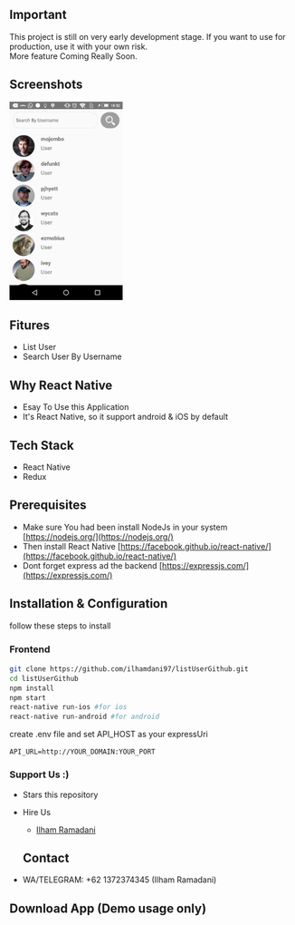

## Important 

This project is still on very early development stage. If you want to use for production, use it with your own risk.
<br>More feature Coming Really Soon.


## Screenshots

<p float="left">
  <img src="./src/image/image.jpeg" width="200" height="350" alt="Input Table"/>

  
</p>

## Fitures

- List User
- Search User By Username

## Why React Native

- Esay To Use this Application
- It's React Native, so it support android & iOS by default

## Tech Stack

- React Native 
- Redux

## Prerequisites

- Make sure You had been install NodeJs in your system [https://nodejs.org/](https://nodejs.org/)
- Then install React Native [https://facebook.github.io/react-native/](https://facebook.github.io/react-native/)
- Dont forget express ad the backend [https://expressjs.com/](https://expressjs.com/)

## Installation & Configuration

follow these steps to install

### Frontend

```bash
git clone https://github.com/ilhamdani97/listUserGithub.git
cd listUserGithub
npm install
npm start
react-native run-ios #for ios
react-native run-android #for android
```

create .env file and set API_HOST as your expressUri

```env
API_URL=http://YOUR_DOMAIN:YOUR_PORT
```


### Support Us :)

- Stars this repository
- Hire Us

  * [Ilham Ramadani](https://www.linkedin.com/in/ilham-ramadani-a38256117/)
  ## Contact

- WA/TELEGRAM: +62 1372374345 (Ilham Ramadani)

## Download App (Demo usage only)
